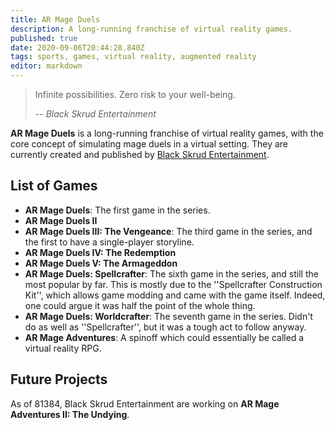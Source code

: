 ```yaml
---
title: AR Mage Duels
description: A long-running franchise of virtual reality games.
published: true
date: 2020-09-06T20:44:28.840Z
tags: sports, games, virtual reality, augmented reality
editor: markdown
---
```


> Infinite possibilities. Zero risk to your well-being.
> 
> -- <cite>Black Skrud Entertainment</cite>

**AR Mage Duels** is a long-running franchise of virtual reality games, with the core concept of simulating mage duels in a virtual setting. They are currently created and published by [Black Skrud Entertainment](/Black_Skrud_Entertainment "wikilink").

## List of Games

* **AR Mage Duels**: The first game in the series.
* **AR Mage Duels II**
* **AR Mage Duels III: The Vengeance**: The third game in the series, and the first to have a single-player storyline.
* **AR Mage Duels IV: The Redemption**
* **AR Mage Duels V: The Armageddon**
* **AR Mage Duels: Spellcrafter**: The sixth game in the series, and still the most popular by far. This is mostly due to the ''Spellcrafter Construction Kit'', which allows game modding and came with the game itself. Indeed, one could argue it was half the point of the whole thing.
* **AR Mage Duels: Worldcrafter**: The seventh game in the series. Didn't do as well as ''Spellcrafter'', but it was a tough act to follow anyway.
* **AR Mage Adventures**: A spinoff which could essentially be called a virtual reality RPG.

## Future Projects

As of 81384, Black Skrud Entertainment are working on **AR Mage Adventures II: The Undying**.